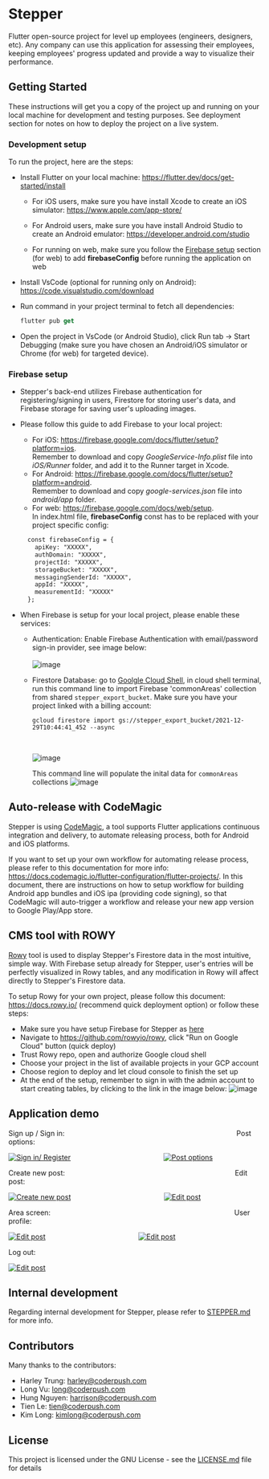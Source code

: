 # **Stepper**

Flutter open-source project for level up employees (engineers, designers, etc). Any company can use this application for assessing their employees, keeping employees' progress updated and provide a way to visualize their performance.

## **Getting Started**

These instructions will get you a copy of the project up and running on your local machine for development and testing purposes. See deployment section for notes on how to deploy the project on a live system.

### **Development setup**

To run the project, here are the steps:

- Install Flutter on your local machine: https://flutter.dev/docs/get-started/install

  - For iOS users, make sure you have install Xcode to create an iOS simulator:
  https://www.apple.com/app-store/

  - For Android users, make sure you have install Android Studio to create an Android emulator:
  https://developer.android.com/studio

  - For running on web, make sure you follow the [Firebase setup](#firebase-setup) section (for web) to add **firebaseConfig** before running the application on web

- Install VsCode (optional for running only on Android): https://code.visualstudio.com/download

- Run command in your project terminal to fetch all dependencies:

  ```dart
  flutter pub get
  ```

- Open the project in VsCode (or Android Studio), click Run tab -> Start Debugging (make sure you have chosen an Android/iOS simulator or Chrome (for web) for targeted device).

### **Firebase setup**

- Stepper's back-end utilizes Firebase authentication for registering/signing in users, Firestore for  storing user's data, and Firebase storage for saving user's uploading images.

- Please follow this guide to add Firebase to your local project:
  - For iOS: https://firebase.google.com/docs/flutter/setup?platform=ios. <br>
    Remember to download and copy *GoogleService-Info.plist* file into *iOS/Runner* folder, and add it to the Runner target in Xcode.
  - For Android: https://firebase.google.com/docs/flutter/setup?platform=android. <br>
    Remember to download and copy *google-services.json* file into *android/app* folder.
  - For web: https://firebase.google.com/docs/web/setup. <br>
    In index.html file, **firebaseConfig** const has to be replaced with your project specific config:

  ```html
    const firebaseConfig = {
      apiKey: "XXXXX",
      authDomain: "XXXXX",
      projectId: "XXXXX",
      storageBucket: "XXXXX",
      messagingSenderId: "XXXXX",
      appId: "XXXXX",
      measurementId: "XXXXX"
    };
  ```

- When Firebase is setup for your local project, please enable these services:
  - Authentication: Enable Firebase Authentication with email/password sign-in provider, see image below:
  <br><br>
  ![image](https://i.ibb.co/PDJQp3z/Screenshot-2021-12-29-at-12-55-10.png)
  - Firestore Database: go to [Goolgle Cloud Shell](https://cloud.google.com/shell), in cloud shell terminal, run this command line to import Firebase 'commonAreas' collection from shared `stepper_export_bucket`. Make sure you have your project linked with a billing account:

    ```
    gcloud firestore import gs://stepper_export_bucket/2021-12-29T10:44:41_452 --async
    ```
    <br>

    ![image](https://i.ibb.co/vVY0JvN/Screenshot-2021-12-29-at-13-05-50.png)

    This command line will populate the inital data for `commonAreas` collections
    ![image](https://i.ibb.co/k0V84KR/Screenshot-2021-12-29-at-13-09-01.png)

## **Auto-release with CodeMagic**

Stepper is using [CodeMagic](https://flutterci.com/), a tool supports Flutter applications continuous integration and delivery, to automate releasing process, both for Android and iOS platforms.

If you want to set up your own workflow for automating release process, please refer to this documentation for more info: https://docs.codemagic.io/flutter-configuration/flutter-projects/. In this document, there are instructions on how to setup workflow for building Android app bundles and iOS ipa (providing code signing), so that CodeMagic will auto-trigger a workflow and release your new app version to Google Play/App store.

## **CMS tool with ROWY**

[Rowy](https://www.rowy.io/) tool is used to display Stepper's Firestore data in the most intuitive, simple way. With Firebase setup already for Stepper, user's entries will be perfectly visualized in Rowy tables, and any modification in Rowy will affect directly to Stepper's Firestore data.

To setup Rowy for your own project, please follow this document: https://docs.rowy.io/ (recommend quick deployment option) or follow these steps:

- Make sure you have setup Firebase for Stepper as [here](#firebase-setup)
- Navigate to https://github.com/rowyio/rowy, click "Run on Google Cloud" button (quick deploy)
- Trust Rowy repo, open and authorize Google cloud shell
- Choose your project in the list of available projects in your GCP account
- Choose region to deploy and let cloud console to finish the set up
- At the end of the setup, remember to sign in with the admin account to start creating tables, by clicking to the link in the image below:
![image](https://i.ibb.co/hV0C2YN/setup.png)

## **Application demo**

Sign up / Sign in:
&nbsp;&nbsp;&nbsp;&nbsp;&nbsp;&nbsp;&nbsp;&nbsp;&nbsp;&nbsp;&nbsp;&nbsp;&nbsp;&nbsp;&nbsp;&nbsp;&nbsp;&nbsp;&nbsp;&nbsp;&nbsp;&nbsp;&nbsp;&nbsp;&nbsp;&nbsp;&nbsp;&nbsp;&nbsp;&nbsp;&nbsp;&nbsp;&nbsp;&nbsp;&nbsp;&nbsp;&nbsp;&nbsp;&nbsp;&nbsp;&nbsp;&nbsp;&nbsp;&nbsp;&nbsp;&nbsp;&nbsp;&nbsp;&nbsp;&nbsp;&nbsp;&nbsp;&nbsp;&nbsp;&nbsp;&nbsp;&nbsp;&nbsp;&nbsp;&nbsp;&nbsp;&nbsp;&nbsp;&nbsp;&nbsp;&nbsp;&nbsp;&nbsp;&nbsp;&nbsp;&nbsp;&nbsp;&nbsp;&nbsp;&nbsp;&nbsp;&nbsp;&nbsp;&nbsp;&nbsp;&nbsp;&nbsp;&nbsp;&nbsp;&nbsp;
Post options:

<a href="https://imgflip.com/gif/5z7wjh"><img src="https://i.imgflip.com/5z7wjh.gif" title="Sign in/ Register"/></a>
&nbsp;&nbsp;&nbsp;&nbsp;&nbsp;&nbsp;&nbsp;&nbsp;&nbsp;&nbsp;&nbsp;&nbsp;&nbsp;&nbsp;&nbsp;&nbsp;&nbsp;&nbsp;&nbsp;&nbsp;&nbsp;&nbsp;&nbsp;&nbsp;&nbsp;&nbsp;&nbsp;&nbsp;&nbsp;&nbsp;&nbsp;&nbsp;&nbsp;&nbsp;&nbsp;&nbsp;&nbsp;&nbsp;&nbsp;&nbsp;&nbsp;&nbsp;&nbsp;&nbsp;&nbsp;
<a href="https://imgflip.com/gif/5z7x7c
"><img src="https://i.imgflip.com/5z7x7c.gif" title="Post options"/></a>

Create new post:
&nbsp;&nbsp;&nbsp;&nbsp;&nbsp;&nbsp;&nbsp;&nbsp;&nbsp;&nbsp;&nbsp;&nbsp;&nbsp;&nbsp;&nbsp;&nbsp;&nbsp;&nbsp;&nbsp;&nbsp;&nbsp;&nbsp;&nbsp;&nbsp;&nbsp;&nbsp;&nbsp;&nbsp;&nbsp;&nbsp;&nbsp;&nbsp;&nbsp;&nbsp;&nbsp;&nbsp;&nbsp;&nbsp;&nbsp;&nbsp;&nbsp;&nbsp;&nbsp;&nbsp;&nbsp;&nbsp;&nbsp;&nbsp;&nbsp;&nbsp;&nbsp;&nbsp;&nbsp;&nbsp;&nbsp;&nbsp;&nbsp;&nbsp;&nbsp;&nbsp;&nbsp;&nbsp;&nbsp;&nbsp;&nbsp;&nbsp;&nbsp;&nbsp;&nbsp;&nbsp;&nbsp;&nbsp;&nbsp;&nbsp;&nbsp;&nbsp;&nbsp;&nbsp;&nbsp;&nbsp;&nbsp;&nbsp;&nbsp;&nbsp;
Edit post:

<a href="https://imgflip.com/gif/5z7xeg
"><img src="https://i.imgflip.com/5z7xeg.gif" title="Create new post"/></a>
&nbsp;&nbsp;&nbsp;&nbsp;&nbsp;&nbsp;&nbsp;&nbsp;&nbsp;&nbsp;&nbsp;&nbsp;&nbsp;&nbsp;&nbsp;&nbsp;&nbsp;&nbsp;&nbsp;&nbsp;&nbsp;&nbsp;&nbsp;&nbsp;&nbsp;&nbsp;&nbsp;&nbsp;&nbsp;&nbsp;&nbsp;&nbsp;&nbsp;&nbsp;&nbsp;&nbsp;&nbsp;&nbsp;&nbsp;&nbsp;&nbsp;&nbsp;&nbsp;&nbsp;&nbsp;
<a href="https://imgflip.com/gif/5z7xls
"><img src="https://i.imgflip.com/5z7xls.gif" title="Edit post"/></a>

Area screen:
&nbsp;&nbsp;&nbsp;&nbsp;&nbsp;&nbsp;&nbsp;&nbsp;&nbsp;&nbsp;&nbsp;&nbsp;&nbsp;&nbsp;&nbsp;&nbsp;&nbsp;&nbsp;&nbsp;&nbsp;&nbsp;&nbsp;&nbsp;&nbsp;&nbsp;&nbsp;&nbsp;&nbsp;&nbsp;&nbsp;&nbsp;&nbsp;&nbsp;&nbsp;&nbsp;&nbsp;&nbsp;&nbsp;&nbsp;&nbsp;&nbsp;&nbsp;&nbsp;&nbsp;&nbsp;&nbsp;&nbsp;&nbsp;&nbsp;&nbsp;&nbsp;&nbsp;&nbsp;&nbsp;&nbsp;&nbsp;&nbsp;&nbsp;&nbsp;&nbsp;&nbsp;&nbsp;&nbsp;&nbsp;&nbsp;&nbsp;&nbsp;&nbsp;&nbsp;&nbsp;&nbsp;&nbsp;&nbsp;&nbsp;&nbsp;&nbsp;&nbsp;&nbsp;&nbsp;&nbsp;&nbsp;&nbsp;&nbsp;&nbsp;&nbsp;&nbsp;&nbsp;&nbsp;&nbsp;&nbsp;&nbsp;
User profile:

<a href="https://imgflip.com/gif/5z7xx8
"><img src="https://i.imgflip.com/5z7xx8.gif" title="Edit post"/></a>
&nbsp;&nbsp;&nbsp;&nbsp;&nbsp;&nbsp;&nbsp;&nbsp;&nbsp;&nbsp;&nbsp;&nbsp;&nbsp;&nbsp;&nbsp;&nbsp;&nbsp;&nbsp;&nbsp;&nbsp;&nbsp;&nbsp;&nbsp;&nbsp;&nbsp;&nbsp;&nbsp;&nbsp;&nbsp;&nbsp;&nbsp;&nbsp;&nbsp;&nbsp;&nbsp;&nbsp;&nbsp;&nbsp;&nbsp;&nbsp;&nbsp;&nbsp;&nbsp;&nbsp;&nbsp;
<a href="https://imgflip.com/gif/5z7y68
"><img src="https://i.imgflip.com/5z7y68.gif" title="Edit post"/></a>

Log out:

<a href="https://imgflip.com/gif/5z7y9m
"><img src="https://i.imgflip.com/5z7y9m.gif" title="Edit post"/></a>

## **Internal development**
Regarding internal development for Stepper, please refer to [STEPPER.md](./docs/STEPPER.md) for more info.

## **Contributors**
Many thanks to the contributors:
- Harley Trung: harley@coderpush.com
- Long Vu: long@coderpush.com
- Hung Nguyen: harrison@coderpush.com
- Tien Le: tien@coderpush.com
- Kim Long: kimlong@coderpush.com

## License
This project is licensed under the GNU License - see the [LICENSE.md](docs/LICENSE.md) file for details